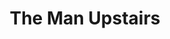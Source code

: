 ---
ep: 18
title: "The Man Upstairs"
imglink: "https://live.staticflickr.com/65535/50953663232_6c3e786d6a_o.jpg"
thumbnail: "https://live.staticflickr.com/65535/50953663232_6a58e67e79_q.jpg"
alt: >
    A humanoid silhouette with blank, glowing eyes is leaning over a misshapen pile (of meat), with a bright red hammer in hand. This figure has nails hammered into it at various points such as its back and the side of its head, as does the meat pile. They are surrounded by scratchy shadows that get deeper towards the corners of the note. Blanks spaces between these shadows indicate a light source behind the figure's head.
name: "Nappi"
---